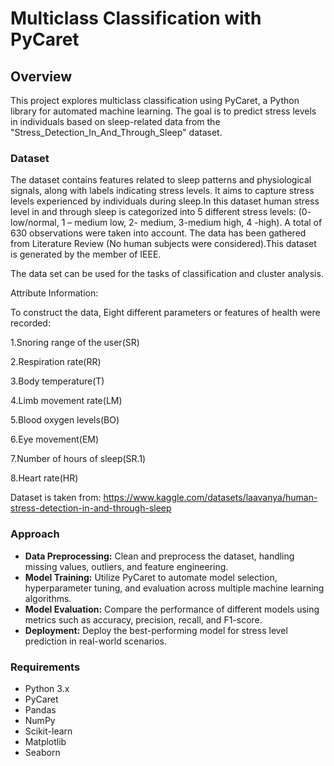 # Multiclass Classification with PyCaret
## Overview
This project explores multiclass classification using PyCaret, a Python library for automated machine learning. The goal is to predict stress levels in individuals based on sleep-related data from the "Stress_Detection_In_And_Through_Sleep" dataset.

### Dataset
The dataset contains features related to sleep patterns and physiological signals, along with labels indicating stress levels. It aims to capture stress levels experienced by individuals during sleep.In this dataset human stress level in and through sleep is categorized into 5 different stress levels: (0- low/normal, 1 – medium low, 2- medium, 3-medium high, 4 -high). A total of 630 observations were taken into account. The data has been gathered from Literature Review (No human subjects were considered).This dataset is generated by the member of IEEE.

The data set can be used for the tasks of classification and cluster analysis.

Attribute Information:

To construct the data, Eight different parameters or features of health were recorded:

1.Snoring range of the user(SR)

2.Respiration rate(RR)

3.Body temperature(T)

4.Limb movement rate(LM)

5.Blood oxygen levels(BO)

6.Eye movement(EM)

7.Number of hours of sleep(SR.1)

8.Heart rate(HR)

Dataset is taken from: https://www.kaggle.com/datasets/laavanya/human-stress-detection-in-and-through-sleep

### Approach
- **Data Preprocessing:** Clean and preprocess the dataset, handling missing values, outliers, and feature engineering.
- **Model Training:** Utilize PyCaret to automate model selection, hyperparameter tuning, and evaluation across multiple machine learning algorithms.
- **Model Evaluation:** Compare the performance of different models using metrics such as accuracy, precision, recall, and F1-score.
- **Deployment:** Deploy the best-performing model for stress level prediction in real-world scenarios.

### Requirements
- Python 3.x
- PyCaret
- Pandas
- NumPy
- Scikit-learn
- Matplotlib
- Seaborn
